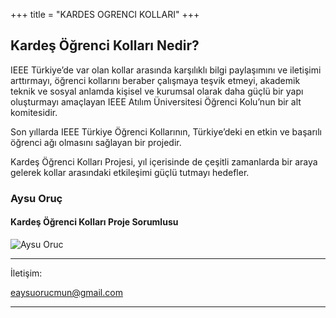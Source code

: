 +++
title = "KARDES OGRENCI KOLLARI"
+++

## Kardeş Öğrenci Kolları Nedir?

IEEE Türkiye’de var olan kollar arasında karşılıklı bilgi paylaşımını ve iletişimi arttırmayı, öğrenci kollarını beraber çalışmaya teşvik etmeyi, akademik teknik ve sosyal anlamda kişisel ve kurumsal olarak daha güçlü bir yapı oluşturmayı amaçlayan IEEE Atılım Üniversitesi Öğrenci Kolu’nun bir alt komitesidir. 

Son yıllarda IEEE Türkiye Öğrenci Kollarının, Türkiye’deki en etkin ve başarılı öğrenci ağı olmasını sağlayan bir projedir. 

Kardeş Öğrenci Kolları Projesi, yıl içerisinde de çeşitli zamanlarda bir araya gelerek kollar arasındaki etkileşimi güçlü tutmayı hedefler.


### Aysu Oruç
#### Kardeş Öğrenci Kolları Proje Sorumlusu
 ![Aysu Oruc](/img/yk/oruc.jpg)
_________
İletişim:

[eaysuorucmun@gmail.com](mailto:eaysuorucmun@gmail.com)

________
